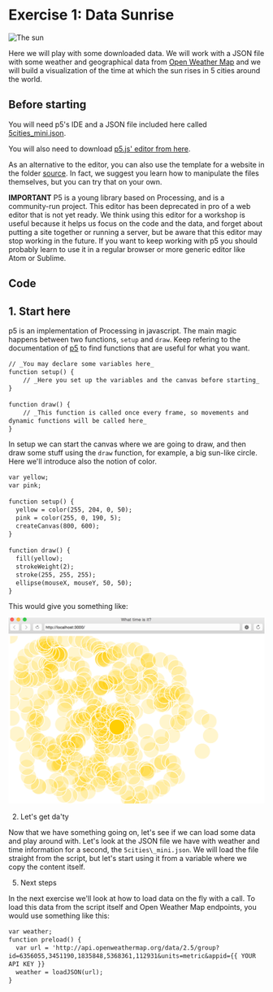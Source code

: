 Exercise 1: Data Sunrise
========================

![The sun](http://cdn0.techly.com.au/wp-content/uploads/2015/08/tumblr_nr2569nqX01qze3hdo1_r2_500.gif)

Here we will play with some downloaded data. We will work with a JSON file with some weather and geographical data from [Open Weather Map](http://www.openweathermap.org/current) and we will build a visualization of the time at which the sun rises in 5 cities around the world.

Before starting
---------------

You will need p5's IDE and a JSON file included here called [5cities\_mini.json](5cities\_mini.json).

You will also need to download [p5.js' editor from here](https://p5js.org/download/). 

As an alternative to the editor, you can also use the template for a website in the folder [source](source). In fact, we suggest you learn how to manipulate the files themselves, but you can try that on your own.

**IMPORTANT** P5 is a young library based on Processing, and is a community-run project. This editor has been deprecated in pro of a web editor that is not yet ready. We think using this editor for a workshop is useful because it helps us focus on the code and the data, and forget about putting a site together or running a server, but be aware that this editor may stop working in the future. If you want to keep working with p5 you should probably learn to use it in a regular browser or more generic editor like Atom or Sublime.

Code
----

## 1. Start here

p5 is an implementation of Processing in javascript. The main magic happens between two functions, `setup` and `draw`. Keep refering to the documentation of [p5]() to find functions that are useful for what you want.

```
// _You may declare some variables here_
function setup() {
    // _Here you set up the variables and the canvas before starting_
}

function draw() {
    // _This function is called once every frame, so movements and dynamic functions will be called here_
}
```

In setup we can start the canvas where we are going to draw, and then draw some stuff using the `draw` function, for example, a big sun-like circle. Here we'll introduce also the notion of color.

```
var yellow;
var pink;

function setup() {
  yellow = color(255, 204, 0, 50);
  pink = color(255, 0, 190, 5);
  createCanvas(800, 600);  
}

function draw() {
  fill(yellow);
  strokeWeight(2);
  stroke(255, 255, 255);
  ellipse(mouseX, mouseY, 50, 50);
}
```

This would give you something like:

![Circles](images/circles.png)

2. Let's get da'ty

Now that we have something going on, let's see if we can load some data and play around with. Let's look at the JSON file we have with weather and time information for a second, the `5cities\_mini.json`. We will load the file straight from the script, but let's start using it from a variable where we copy the content itself. 



5. Next steps

In the next exercise we'll look at how to load data on the fly with a call. To load this data from the script itself and Open Weather Map endpoints, you would use something like this:

```
var weather;
function preload() {
  var url = 'http://api.openweathermap.org/data/2.5/group?id=6356055,3451190,1835848,5368361,112931&units=metric&appid={{ YOUR API KEY }}
  weather = loadJSON(url);
}
```
